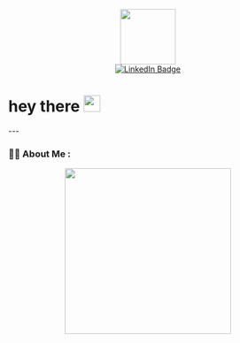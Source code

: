 <div id="header" align="center">
  <img src="https://media.giphy.com/media/M9gbBd9nbDrOTu1Mqx/giphy.gif" width="100"/>
</div>
<div id="badges" align="center">
  <a href="https://www.linkedin.com/in/yasser-eddouche-79b750248/" target="_blank" ><img src="https://img.shields.io/badge/LinkedIn-blue?style=for-the-badge&logo=linkedin&logoColor=white" alt="LinkedIn Badge"/></a>
</div>
<!-- <img src="https://komarev.com/ghpvc/?username=yasedd&style=flat-square&color=blue" alt=""/> -->
<h1>
  hey there
  <img src="https://media.giphy.com/media/hvRJCLFzcasrR4ia7z/giphy.gif" width="30px"/>
</h1>
---

### :man_technologist: About Me :
<div align="center">
  <img src="https://media.giphy.com/media/YKqlkMgJWn7EX7ldaO/giphy.gif" width="300" height="300"/>
</div>
